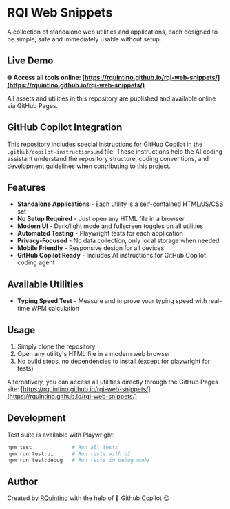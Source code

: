 # RQI Web Snippets

A collection of standalone web utilities and applications, each designed to be simple, safe and immediately usable without setup.

## Live Demo

**🌐 Access all tools online: [https://rquintino.github.io/rqi-web-snippets/](https://rquintino.github.io/rqi-web-snippets/)**

All assets and utilities in this repository are published and available online via GitHub Pages.

## GitHub Copilot Integration

This repository includes special instructions for GitHub Copilot in the `.github/copilot-instructions.md` file. These instructions help the AI coding assistant understand the repository structure, coding conventions, and development guidelines when contributing to this project.

## Features

- **Standalone Applications** - Each utility is a self-contained HTML/JS/CSS set
- **No Setup Required** - Just open any HTML file in a browser
- **Modern UI** - Dark/light mode and fullscreen toggles on all utilities
- **Automated Testing** - Playwright tests for each application
- **Privacy-Focused** - No data collection, only local storage when needed
- **Mobile Friendly** - Responsive design for all devices
- **GitHub Copilot Ready** - Includes AI instructions for GitHub Copilot coding agent

## Available Utilities

- **Typing Speed Test** - Measure and improve your typing speed with real-time WPM calculation

## Usage

1. Simply clone the repository
2. Open any utility's HTML file in a modern web browser
3. No build steps, no dependencies to install (except for playwright for tests)

Alternatively, you can access all utilities directly through the GitHub Pages site: [https://rquintino.github.io/rqi-web-snippets/](https://rquintino.github.io/rqi-web-snippets/)

## Development

Test suite is available with Playwright:

```bash
npm test             # Run all tests
npm run test:ui      # Run tests with UI
npm run test:debug   # Run tests in debug mode
```


## Author

Created by [RQuintino](https://www.linkedin.com/in/rquintino/) with the help of 🤖 Github Copilot 😉
